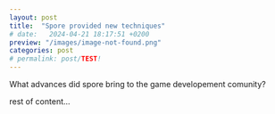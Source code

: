 ```yaml
---
layout: post
title:  "Spore provided new techniques"
# date:   2024-04-21 18:17:51 +0200
preview: "/images/image-not-found.png"
categories: post
# permalink: post/TEST!
---
```

<!-- abstract --> What advances did spore bring to the game developement comunity?

rest of content...
